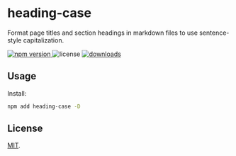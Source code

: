 # heading-case

Format page titles and section headings in markdown files to use sentence-style capitalization.

<p>
  <a href="https://npmjs.com/package/heading-case">
   <img src="https://img.shields.io/npm/v/heading-case?style=flat-square&colorA=564341&colorB=EDED91" alt="npm version" />
  </a>
  <img src="https://img.shields.io/badge/License-MIT-blue.svg?style=flat-square&colorA=564341&colorB=EDED91" alt="license" />
  <a href="https://npmcharts.com/compare/heading-case?minimal=true"><img src="https://img.shields.io/npm/dm/heading-case.svg?style=flat-square&colorA=564341&colorB=EDED91" alt="downloads" /></a>
</p>

## Usage

Install:

```bash
npm add heading-case -D
```

## License

[MIT](./LICENSE).
